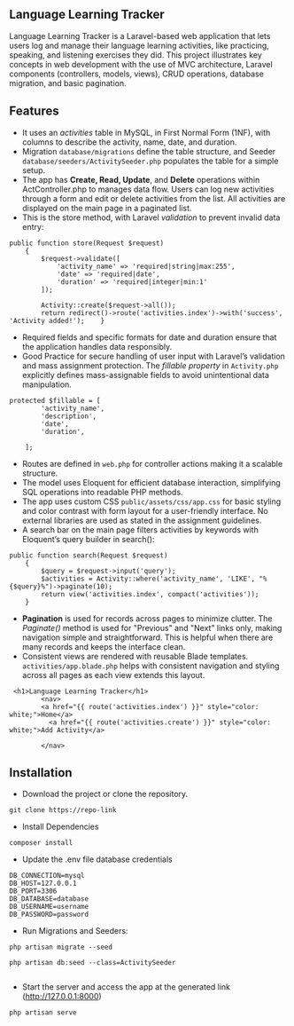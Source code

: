 





## Language Learning Tracker


Language Learning Tracker is a Laravel-based web application that lets users log and manage their language learning activities, like practicing, speaking, and listening exercises they did. This project illustrates key concepts in web development with the use of MVC architecture, Laravel components (controllers, models, views), CRUD operations, database migration, and basic pagination.


## Features

- It uses an *activities* table in MySQL, in First Normal Form (1NF), with columns to describe the activity, name, date, and duration.
- Migration `database/migrations` define the table structure, and Seeder `database/seeders/ActivitySeeder.php` populates the table for a simple setup.
- The app has **Create, Read, Update**, and **Delete** operations within ActController.php to manages data flow. Users can log new activities through a form and edit or delete activities from the list. All activities are displayed on the main page in a paginated list.
- This is the store method, with Laravel *validation* to prevent invalid data entry:
```
public function store(Request $request)
    {
        $request->validate([
            'activity_name' => 'required|string|max:255',
            'date' => 'required|date',
            'duration' => 'required|integer|min:1'
        ]);

        Activity::create($request->all());
        return redirect()->route('activities.index')->with('success', 'Activity added!');    }

```
- Required fields and specific formats for date and duration ensure that the application handles data responsibly.
- Good Practice for secure handling of user input with Laravel’s validation and mass assignment protection. The *fillable property* in `Activity.php` explicitly defines mass-assignable fields to avoid unintentional data manipulation.
```
protected $fillable = [
        'activity_name',
        'description',
        'date',
        'duration',
        
    ];
```
- Routes are defined in `web.php` for controller actions making it a scalable structure.
- The model uses Eloquent for efficient database interaction, simplifying SQL operations into readable PHP methods.
- The app uses custom CSS `public/assets/css/app.css` for basic styling and color contrast with form layout for a user-friendly interface. No external libraries are used as stated in the assignment guidelines.
- A search bar on the main page filters activities by keywords with Eloquent’s query builder in search():
```
public function search(Request $request)
    {
        $query = $request->input('query');
        $activities = Activity::where('activity_name', 'LIKE', "%{$query}%")->paginate(10);
        return view('activities.index', compact('activities'));
    }
```
- **Pagination** is used for records across pages to minimize clutter. The *Paginate()* method is used for "Previous" and "Next" links only, making navigation simple and straightforward. This is helpful when there are many records and keeps the interface clean.
- Consistent views are rendered with reusable Blade templates. `activities/app.blade.php` helps with consistent navigation and styling across all pages as each view extends this layout.

```
 <h1>Language Learning Tracker</h1>
        <nav>
        <a href="{{ route('activities.index') }}" style="color: white;">Home</a>
          <a href="{{ route('activities.create') }}" style="color: white;">Add Activity</a>

        </nav>
```

## Installation


- Download the project or clone the repository.
```
git clone https://repo-link

```
- Install Dependencies
```
composer install

```
- Update the .env file database credentials
```
DB_CONNECTION=mysql
DB_HOST=127.0.0.1
DB_PORT=3306
DB_DATABASE=database
DB_USERNAME=username
DB_PASSWORD=password
```
- Run Migrations and Seeders:
```
php artisan migrate --seed

php artisan db:seed --class=ActivitySeeder


```
- Start the server and access the app at the generated link (http://127.0.0.1:8000)
```
php artisan serve

```
